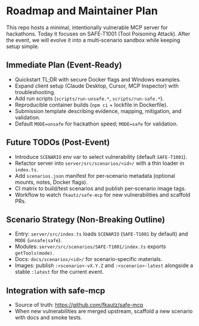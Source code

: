 # Roadmap and Maintainer Plan

This repo hosts a minimal, intentionally vulnerable MCP server for hackathons. Today it focuses on SAFE‑T1001 (Tool Poisoning Attack). After the event, we will evolve it into a multi‑scenario sandbox while keeping setup simple.

## Immediate Plan (Event-Ready)
- Quickstart TL;DR with secure Docker flags and Windows examples.
- Expand client setup (Claude Desktop, Cursor, MCP Inspector) with troubleshooting.
- Add run scripts (`scripts/run-unsafe.*`, `scripts/run-safe.*`).
- Reproducible container builds (`npm ci` + lockfile in Dockerfile).
- Submission template describing evidence, mapping, mitigation, and validation.
- Default `MODE=unsafe` for hackathon speed; `MODE=safe` for validation.

## Future TODOs (Post-Event)
- Introduce `SCENARIO` env var to select vulnerability (default `SAFE-T1001`).
- Refactor server into `server/src/scenarios/<id>/` with a thin loader in `index.ts`.
- Add `scenarios.json` manifest for per‑scenario metadata (optional mounts, notes, Docker flags).
- CI matrix to build/test scenarios and publish per‑scenario image tags.
- Workflow to watch `fkautz/safe-mcp` for new vulnerabilities and scaffold PRs.

## Scenario Strategy (Non-Breaking Outline)
- Entry: `server/src/index.ts` loads `SCENARIO` (`SAFE-T1001` by default) and `MODE` (`unsafe|safe`).
- Modules: `server/src/scenarios/SAFE-T1001/index.ts` exports `getTools(mode)`.
- Docs: `docs/scenarios/<id>/` for scenario-specific materials.
- Images: publish `:<scenario>-vX.Y.Z` and `:<scenario>-latest` alongside a stable `:latest` for the current event.

## Integration with safe-mcp
- Source of truth: https://github.com/fkautz/safe-mcp
- When new vulnerabilities are merged upstream, scaffold a new scenario with docs and smoke tests.

